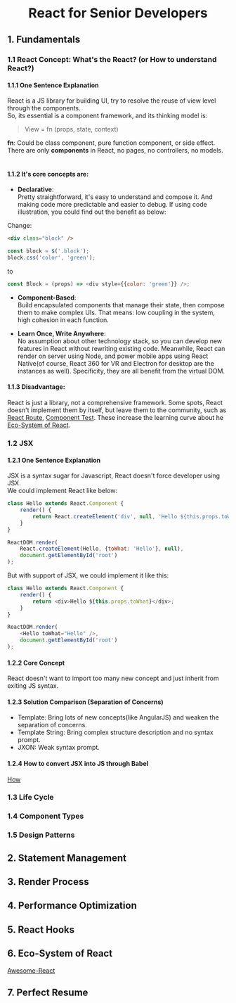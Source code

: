 
<p style="text-align: center; font-size: 30px; font-weight: bold">
    React for Senior Developers
</p>

## 1. Fundamentals
### 1.1 React Concept: What's the React? (or How to understand React?)
#### 1.1.1 One Sentence Explanation <br>
React is a JS library for building UI, try to resolve the reuse of view level through the components.<br>
So, its essential is a component framework, and its thinking model is:<br>

> View = fn (props, state, context)<br>

**fn**: Could be class component, pure function component, or side effect.<br>
There are only **components** in React, no pages, no controllers, no models.<br>
<br>

#### 1.1.2 It's **core concepts** are:<br>

- **Declarative**:<br>
Pretty straightforward, it's easy to understand and compose it. And making code more predictable and easier to debug. If using code illustration, you could find out the benefit as below:<br>

Change:
```html 
<div class="block" />
```
```js
const block = $('.block');
block.css('color', 'green');
```
to<br>
```js
const Block = (props) => <div style={{color: 'green'}} />;
```
- **Component-Based**:<br>
Build encapsulated components that manage their state, then compose them to make complex UIs. That means: low coupling in the system, high cohesion in each function.<br>

- **Learn Once, Write Anywhere**:<br>
No assumption about other technology stack, so you can develop new features in React without rewriting existing code. Meanwhile, React can render on server using Node, and power mobile apps using React Native(of course, React 360 for VR and Electron for desktop are the instances as well). Specificity, they are all benefit from the virtual DOM.<br>

#### 1.1.3 Disadvantage:<br>
React is just a library, not a comprehensive framework. Some spots, React doesn't implement them by itself, but leave them to the community, such as [React Route](https://reactrouter.com/en/main), [Component Test](https://www.freecodecamp.org/news/testing-react-hooks/). These increase the learning curve about he [Eco-System of React](#EcoSystem).

### 1.2 JSX
#### 1.2.1 One Sentence Explanation
JSX is a syntax sugar for Javascript, React doesn't force developer using JSX.<br>
We could implement React like below:
```js
class Hello extends React.Component {
    render() {
        return React.createElement('div', null, 'Hello ${this.props.toWhat}');
    }
}

ReactDOM.render(
    React.createElement(Hello, {toWhat: 'Hello'}, null),
    document.getElementById('root')
);
```
But with support of JSX, we could implement it like this:
```js
class Hello extends React.Component {
    render() {
        return <div>Hello ${this.props.toWhat}</div>;
    }
}

ReactDOM.render(
    <Hello toWhat="Hello" />,
    document.getElementById('root')
);
```
#### 1.2.2 Core Concept
React doesn't want to import too many new concept and just inherit from exiting JS syntax.<br>

#### 1.2.3 Solution Comparison (Separation of Concerns)
- Template: Bring lots of new concepts(like AngularJS) and weaken the separation of concerns.
- Template String: Bring complex structure description and no syntax prompt.
- JXON: Weak syntax prompt.

#### 1.2.4 How to convert JSX into JS through Babel
[How](https://legacy.reactjs.org/blog/2020/09/22/introducing-the-new-jsx-transform.html#:~:text=Browsers%20don't%20understand%20JSX,JSX%20transform%20under%20the%20hood.)
### 1.3 Life Cycle
### 1.4 Component Types
### 1.5 Design Patterns
## 2. Statement Management
## 3. Render Process
## 4. Performance Optimization
## 5. React Hooks
## 6. <a id="EcoSystem"></a>Eco-System of React
[Awesome-React](https://github.com/enaqx/awesome-react)
## 7. Perfect Resume